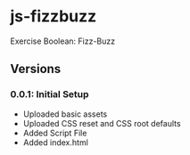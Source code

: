 # js-fizzbuzz
Exercise Boolean: Fizz-Buzz

## Versions

### 0.0.1: Initial Setup

* Uploaded basic assets
* Uploaded CSS reset and CSS root defaults
* Added Script File
* Added index.html
